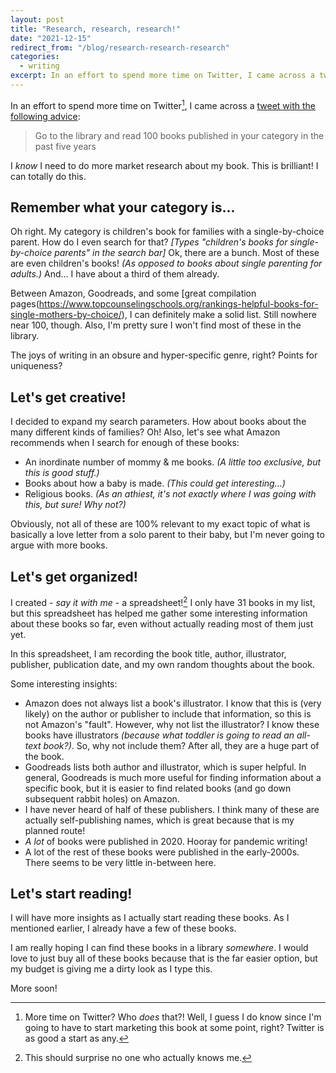 ```yaml
---
layout: post
title: "Research, research, research!"
date: "2021-12-15"
redirect_from: "/blog/research-research-research"
categories:
  - writing
excerpt: In an effort to spend more time on Twitter, I came across a tweet with the following advice.
---
```


In an effort to spend more time on Twitter[^1], I came across a [tweet with the following advice](https://twitter.com/literaticat/status/1470448467063492611):

>  Go to the library and read 100 books published in your category in the past five years

I _know_ I need to do more market research about my book. This is brilliant! I can totally do this.

## Remember what your category is...

Oh right. My category is children's book for families with a single-by-choice parent. How do I even search for that? _[Types "children's books for single-by-choice parents" in the search bar]_ Ok, there are a bunch. Most of these are even children's books! _(As opposed to books about single parenting for adults.)_ And... I have about a third of them already. 

Between Amazon, Goodreads, and some [great compilation pages(https://www.topcounselingschools.org/rankings-helpful-books-for-single-mothers-by-choice/), I can definitely make a solid list. Still nowhere near 100, though. Also, I'm pretty sure I won't find most of these in the library.

The joys of writing in an obsure and hyper-specific genre, right? Points for uniqueness? 

## Let's get creative!

I decided to expand my search parameters. How about books about the many different kinds of families? Oh! Also, let's see what Amazon recommends when I search for enough of these books:

* An inordinate number of mommy & me books. _(A little too exclusive, but this is good stuff.)_
* Books about how a baby is made. _(This could get interesting...)_
* Religious books. _(As an athiest, it's not exactly where I was going with this, but sure! Why not?)_

Obviously, not all of these are 100% relevant to my exact topic of what is basically a love letter from a solo parent to their baby, but I'm never going to argue with more books.

## Let's get organized!

I created - _say it with me_ - a spreadsheet![^2] I only have 31 books in my list, but this spreadsheet has helped me gather some interesting information about these books so far, even without actually reading most of them just yet. 

In this spreadsheet, I am recording the book title, author, illustrator, publisher, publication date, and my own random thoughts about the book.

Some interesting insights:

* Amazon does not always list a book's illustrator. I know that this is (very likely) on the author or publisher to include that information, so this is not Amazon's "fault". However, why not list the illustrator? I know these books have illustrators _(because what toddler is going to read an all-text book?)_. So, why not include them? After all, they are a huge part of the book. 
* Goodreads lists both author and illustrator, which is super helpful. In general, Goodreads is much more useful for finding information about a specific book, but it is easier to find related books (and go down subsequent rabbit holes) on Amazon.
* I have never heard of half of these publishers. I think many of these are actually self-publishing names, which is great because that is my planned route!
* _A lot_ of books were published in 2020. Hooray for pandemic writing!
* A lot of the rest of these books were published in the early-2000s. There seems to be very little in-between here.

## Let's start reading!

I will have more insights as I actually start reading these books. As I mentioned earlier, I already have a few of these books.

I am really hoping I can find these books in a library _somewhere_. I would love to just buy all of these books because that is the far easier option, but my budget is giving me a dirty look as I type this.

More soon!



[^1]: More time on Twitter? Who _does_ that?! Well, I guess I do know since I'm going to have to start marketing this book at some point, right? Twitter is as good a start as any.
[^2]: This should surprise no one who actually knows me.